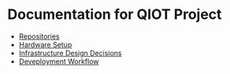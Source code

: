 # Documentation for QIOT Project

- [Repositories](repositories.md)
- [Hardware Setup](hardware.md)
- [Infrastructure Design Decisions](infra-design-decisions.md)
- [Deveployment Workflow](deployment-workflow.md)
